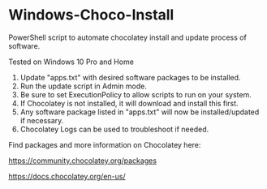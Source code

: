 # Windows-Choco-Install
PowerShell script to automate chocolatey install and update process of software.

Tested on Windows 10 Pro and Home

1. Update "apps.txt" with desired software packages to be installed.
2. Run the update script in Admin mode.
3. Be sure to set ExecutionPolicy to allow scripts to run on your system.
4. If Chocolatey is not installed, it will download and install this first.
5. Any software package listed in "apps.txt" will now be installed/updated if necessary.
6. Chocolatey Logs can be used to troubleshoot if needed.

Find packages and more information on Chocolatey here:

https://community.chocolatey.org/packages

https://docs.chocolatey.org/en-us/
